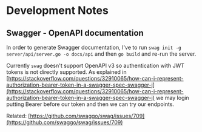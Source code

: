 # Development Notes

## Swagger - OpenAPI documentation

In order to generate Swagger documentation, I've to run `swag init -g server/api/server.go -o docs/api` and then `go build` and re-run the server.

Currently `swag` doesn't support OpenAPI v3 so authentication with JWT tokens is not directly supported. As explained in [https://stackoverflow.com/questions/32910065/how-can-i-represent-authorization-bearer-token-in-a-swagger-spec-swagger-j](https://stackoverflow.com/questions/32910065/how-can-i-represent-authorization-bearer-token-in-a-swagger-spec-swagger-j) we may login putting Bearer before our token and then we can try our endpoints.

Related: [https://github.com/swaggo/swag/issues/709](https://github.com/swaggo/swag/issues/709)
